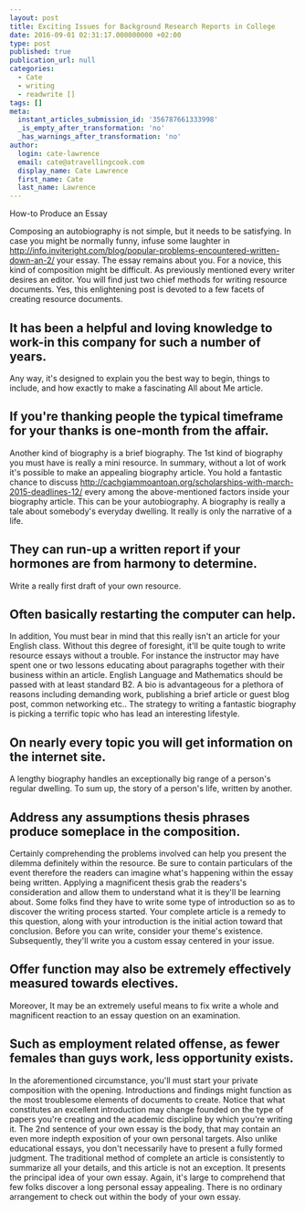 ```yaml
---
layout: post
title: Exciting Issues for Background Research Reports in College
date: 2016-09-01 02:31:17.000000000 +02:00
type: post
published: true
publication_url: null
categories:
  - Cate
  - writing
  - readwrite []
tags: []
meta:
  instant_articles_submission_id: '356787661333998'
  _is_empty_after_transformation: 'no'
  _has_warnings_after_transformation: 'no'
author:
  login: cate-lawrence
  email: cate@atravellingcook.com
  display_name: Cate Lawrence
  first_name: Cate
  last_name: Lawrence
---
```

How-to Produce an Essay

Composing an autobiography is not simple, but it needs to be satisfying.
In case you might be normally funny, infuse some laughter in
http://info.inviteright.com/blog/popular-problems-encountered-written-down-an-2/
your essay. The essay remains about you. For a novice, this kind of
composition might be difficult. As previously mentioned every writer
desires an editor. You will find just two chief methods for writing
resource documents. Yes, this enlightening post is devoted to a few
facets of creating resource documents.

It has been a helpful and loving knowledge to work-in this company for such a number of years.
----------------------------------------------------------------------------------------------

Any way, it's designed to explain you the best way to begin, things to
include, and how exactly to make a fascinating All about Me article.

If you're thanking people the typical timeframe for your thanks is one-month from the affair.
---------------------------------------------------------------------------------------------

Another kind of biography is a brief biography. The 1st kind of
biography you must have is really a mini resource. In summary, without a
lot of work it's possible to make an appealing biography article. You
hold a fantastic chance to discuss
http://cachgiammoantoan.org/scholarships-with-march-2015-deadlines-12/
every among the above-mentioned factors inside your biography article.
This can be your autobiography. A biography is really a tale about
somebody's everyday dwelling. It really is only the narrative of a life.

They can run-up a written report if your hormones are from harmony to determine.
--------------------------------------------------------------------------------

Write a really first draft of your own resource.

Often basically restarting the computer can help.
-------------------------------------------------

In addition, You must bear in mind that this really isn't an article for
your English class. Without this degree of foresight, it'll be quite
tough to write resource essays without a trouble. For instance the
instructor may have spent one or two lessons educating about paragraphs
together with their business within an article. English Language and
Mathematics should be passed with at least standard B2. A bio is
advantageous for a plethora of reasons including demanding work,
publishing a brief article or guest blog post, common networking etc..
The strategy to writing a fantastic biography is picking a terrific
topic who has lead an interesting lifestyle.

On nearly every topic you will get information on the internet site.
--------------------------------------------------------------------

A lengthy biography handles an exceptionally big range of a person's
regular dwelling. To sum up, the story of a person's life, written by
another.

Address any assumptions thesis phrases produce someplace in the composition.
----------------------------------------------------------------------------

Certainly comprehending the problems involved can help you present the
dilemma definitely within the resource. Be sure to contain particulars
of the event therefore the readers can imagine what's happening within
the essay being written. Applying a magnificent thesis grab the
readers's consideration and allow them to understand what it is they'll
be learning about. Some folks find they have to write some type of
introduction so as to discover the writing process started. Your
complete article is a remedy to this question, along with your
introduction is the initial action toward that conclusion. Before you
can write, consider your theme's existence. Subsequently, they'll write
you a custom essay centered in your issue.

Offer function may also be extremely effectively measured towards electives.
----------------------------------------------------------------------------

Moreover, It may be an extremely useful means to fix write a whole and
magnificent reaction to an essay question on an examination.

Such as employment related offense, as fewer females than guys work, less opportunity exists.
---------------------------------------------------------------------------------------------

In the aforementioned circumstance, you'll must start your private
composition with the opening. Introductions and findings might function
as the most troublesome elements of documents to create. Notice that
what constitutes an excellent introduction may change founded on the
type of papers you're creating and the academic discipline by which
you're writing it. The 2nd sentence of your own essay is the body, that
may contain an even more indepth exposition of your own personal
targets. Also unlike educational essays, you don't necessarily have to
present a fully formed judgment. The traditional method of complete an
article is consistently to summarize all your details, and this article
is not an exception. It presents the principal idea of your own essay.
Again, it's large to comprehend that few folks discover a long personal
essay appealing. There is no ordinary arrangement to check out within
the body of your own essay.

